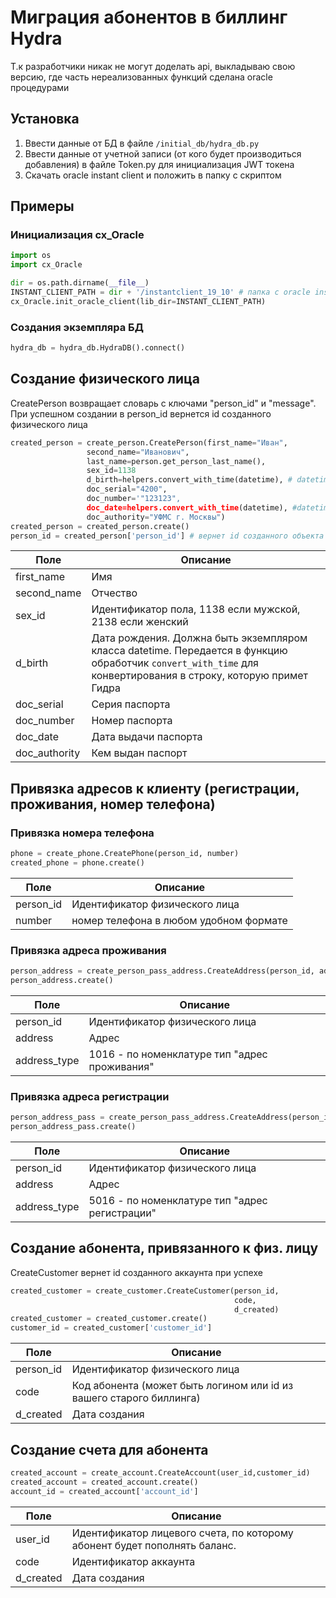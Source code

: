 # Миграция абонентов в биллинг Hydra
Т.к разработчики никак не могут доделать api, выкладываю свою версию, где часть нереализованных функций сделана oracle процедурами

## Установка
1. Ввести данные от БД в файле ```/initial_db/hydra_db.py```
2. Ввести данные от учетной записи (от кого будет производиться добавления) в файле Token.py для инициализация JWT токена
3. Скачать oracle instant client и положить в папку с скриптом
## Примеры
### Инициализация cx_Oracle
```python
import os
import cx_Oracle

dir = os.path.dirname(__file__)
INSTANT_CLIENT_PATH = dir + '/instantclient_19_10' # папка с oracle instant client будет искаться в папке со скриптами
cx_Oracle.init_oracle_client(lib_dir=INSTANT_CLIENT_PATH)
```

### Создания экземпляра БД

```python
hydra_db = hydra_db.HydraDB().connect()
```

## Создание физического лица
CreatePerson возвращает словарь с ключами "person_id" и "message". При успешном создании в person_id вернется id созданного физического лица

```python
created_person = create_person.CreatePerson(first_name="Иван",
                 second_name="Иванович",
                 last_name=person.get_person_last_name(),
                 sex_id=1138 
                 d_birth=helpers.convert_with_time(datetime), # datetime object
                 doc_serial="4200",
                 doc_number='"123123",
                 doc_date=helpers.convert_with_time(datetime), #datetime object
                 doc_authority="УФМС г. Москвы")
created_person = created_person.create()
person_id = created_person['person_id'] # вернет id созданного объекта
```

| Поле | Описание |
| ------ | ------ |
| first_name | Имя |
| second_name | Отчество |
| sex_id| Идентификатор пола, 1138 если мужской, 2138 если женский |
| d_birth | Дата рождения. Должна быть экземпляром класса datetime. Передается в функцию обработчик ```convert_with_time``` для конвертирования в строку, которую примет Гидра|
| doc_serial | Серия паспорта |
| doc_number | Номер паспорта|
|  doc_date | Дата выдачи паспорта | 
| doc_authority | Кем выдан паспорт |

## Привязка адресов к клиенту (регистрации, проживания, номер телефона)

### Привязка номера телефона
```python
phone = create_phone.CreatePhone(person_id, number)
created_phone = phone.create()
```
| Поле | Описание |
| ------ | ------ |
|  person_id | Идентификатор физического лица | 
| number | номер телефона в любом удобном формате |

### Привязка адреса проживания
```python
person_address = create_person_pass_address.CreateAddress(person_id, address, address_type = 1016)
person_address.create()
```
| Поле | Описание |
| ------ | ------ |
|  person_id | Идентификатор физического лица | 
| address | Адрес |
|address_type| 1016 - по номенклатуре тип "адрес проживания" |

### Привязка адреса регистрации
```python
person_address_pass = create_person_pass_address.CreateAddress(person_id,address, address_type = 5016)
person_address_pass.create()
```
| Поле | Описание |
| ------ | ------ |
|  person_id | Идентификатор физического лица | 
| address | Адрес |
|address_type| 5016 - по номенклатуре тип "адрес регистрации" |

## Создание абонента, привязанного к физ. лицу
CreateCustomer вернет id созданного аккаунта при успехе
```python
created_customer = create_customer.CreateCustomer(person_id,
                                                  code,
                                                  d_created)
created_customer = created_customer.create()
customer_id = created_customer['customer_id']
```

| Поле | Описание |
| ------ | ------ |
|  person_id | Идентификатор физического лица | 
| code | Код абонента (может быть логином или id из вашего старого биллинга) |
|d_created| Дата создания |

## Создание счета для абонента
```python 
created_account = create_account.CreateAccount(user_id,customer_id)
created_account = created_account.create()
account_id = created_account['account_id']
```
| Поле | Описание |
| ------ | ------ |
|  user_id | Идентификатор лицевого счета, по которому абонент будет пополнять баланс.  | 
| code | Идентификатор аккаунта |
|d_created| Дата создания |
